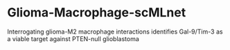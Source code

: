 # Glioma-Macrophage-scMLnet
Interrogating glioma-M2 macrophage interactions identifies Gal-9/Tim-3 as a viable target against PTEN-null glioblastoma
